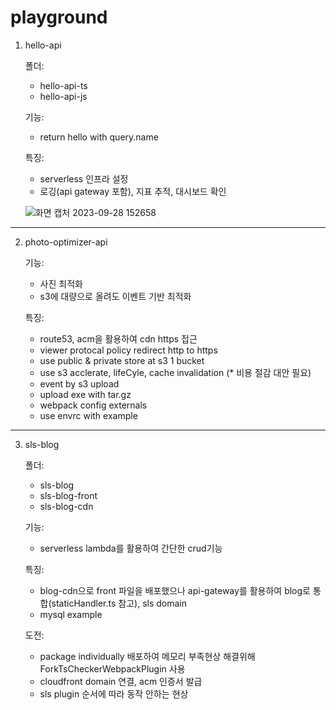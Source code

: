 # playground

1. hello-api

   폴더:

   - hello-api-ts
   - hello-api-js

   기능:

   - return hello with query.name

   특징:

   - serverless 인프라 설정
   - 로깅(api gateway 포함), 지표 추적, 대시보드 확인

   ![화면 캡처 2023-09-28 152658](https://github.com/Louis-Gil/playground/assets/110698263/2cfa9829-2853-4efb-8708-d1f4d1df9ed7)

<hr>

2. photo-optimizer-api

   기능:

   - 사진 최적화
   - s3에 대량으로 올려도 이벤트 기반 최적화

   특징:

   - route53, acm을 활용하여 cdn https 접근
   - viewer protocal policy redirect http to https
   - use public & private store at s3 1 bucket
   - use s3 acclerate, lifeCyle, cache invalidation (\* 비용 절감 대안 필요)
   - event by s3 upload
   - upload exe with tar.gz
   - webpack config externals
   - use envrc with example

<hr>

3. sls-blog

   폴더:

   - sls-blog
   - sls-blog-front
   - sls-blog-cdn

   기능:

   - serverless lambda를 활용하여 간단한 crud기능

   특징:

   - blog-cdn으로 front 파일을 배포했으나 api-gateway를 활용하여 blog로 통합(staticHandler.ts 참고), sls domain
   - mysql example

   도전:

   - package individually 배포하여 메모리 부족현상 해결위해 ForkTsCheckerWebpackPlugin 사용
   - cloudfront domain 연결, acm 인증서 발급
   - sls plugin 순서에 따라 동작 안하는 현상
